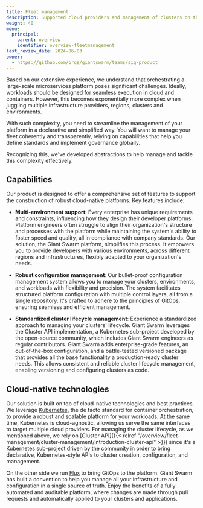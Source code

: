 ```yaml
---
title: Fleet management
description: Supported cloud providers and management of clusters on the Giant Swarm platform.
weight: 40
menu:
  principal:
    parent: overview
    identifier: overview-fleetmanagement
last_review_date: 2024-06-03
owner:
  - https://github.com/orgs/giantswarm/teams/sig-product
---
```


Based on our extensive experience, we understand that orchestrating a large-scale microservices platform poses significant challenges. Ideally, workloads should be designed for seamless execution in cloud and containers. However, this becomes exponentially more complex when juggling multiple infrastructure providers, regions, clusters and environments.

With such complexity, you need to streamline the management of your platform in a declarative and simplified way. You will want to manage your fleet coherently and transparently, relying on capabilities that help you define standards and implement governance globally.

Recognizing this, we've developed abstractions to help manage and tackle this complexity effectively.

## Capabilities

Our product is designed to offer a comprehensive set of features to support the construction of robust cloud-native platforms. Key features include:

- **Multi-environment support**: Every enterprise has unique requirements and constraints, influencing how they design their developer platforms. Platform engineers often struggle to align their organization's structure and processes with the platform while maintaining the system's ability to foster speed and quality, all in compliance with company standards. Our solution, the Giant Swarm platform, simplifies this process. It empowers you to provide developers with various environments, across different regions and infrastructures, flexibly adapted to your organization's needs.

- **Robust configuration management**: Our bullet-proof configuration management system allows you to manage your clusters, environments, and workloads with flexibility and precision. The system facilitates structured platform configuration with multiple control layers, all from a single repository. It's crafted to adhere to the principles of GitOps, ensuring seamless and efficient management.

- **Standardized cluster lifecycle management**: Experience a standardized approach to managing your clusters' lifecycle. Giant Swarm leverages the Cluster API implementation, a Kubernetes sub-project developed by the open-source community, which includes Giant Swarm engineers as regular contributors. Giant Swarm adds enterprise-grade features, an out-of-the-box configuration, and a battle-tested versioned package that provides all the base functionality a production-ready cluster needs. This allows consistent and reliable cluster lifecycle management, enabling versioning and configuring clusters as code.

## Cloud-native technologies

Our solution is built on top of cloud-native technologies and best practices. We leverage [Kubernetes](https://kubernetes.io/docs/concepts/overview/), the de facto standard for container orchestration, to provide a robust and scalable platform for your workloads. At the same time, Kubernetes is cloud-agnostic, allowing us serve the same interfaces to target multiple cloud providers. For managing the cluster lifecycle, as we mentioned above, we rely on [Cluster API]({{< relref "/overview/fleet-management/cluster-management/introduction-cluster-api" >}}) since it's a Kubernetes sub-project driven by the community in order to bring declarative, Kubernetes-style APIs to cluster creation, configuration, and management.

On the other side we run [Flux](https://www.giantswarm.io/blog/gitops-with-flux-giant-swarm) to bring GitOps to the platform. Giant Swarm has built a convention to help you manage all your infrastructure and configuration in a single source of truth. Enjoy the benefits of a fully automated and auditable platform, where changes are made through pull requests and automatically applied to your clusters and applications.
